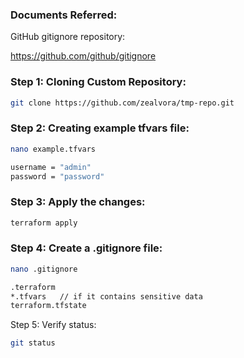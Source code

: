### Documents Referred:

GitHub gitignore repository:

https://github.com/github/gitignore

### Step 1: Cloning Custom Repository:
```sh
git clone https://github.com/zealvora/tmp-repo.git
```
### Step 2: Creating example tfvars file:
```sh
nano example.tfvars
```
```sh
username = "admin"
password = "password"
```
### Step 3: Apply the changes:
```sh
terraform apply
```
### Step 4: Create a .gitignore file:
```sh
nano .gitignore
```
```sh
.terraform
*.tfvars   // if it contains sensitive data
terraform.tfstate
```
Step 5: Verify status:
```sh
git status
```

